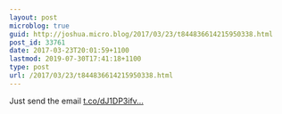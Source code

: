 ```yaml
---
layout: post
microblog: true
guid: http://joshua.micro.blog/2017/03/23/t844836614215950338.html
post_id: 33761
date: 2017-03-23T20:01:59+1100
lastmod: 2019-07-30T17:41:18+1100
type: post
url: /2017/03/23/t844836614215950338.html
---
```

Just send the email [t.co/dJ1DP3ifv...](https://t.co/dJ1DP3ifvr)

